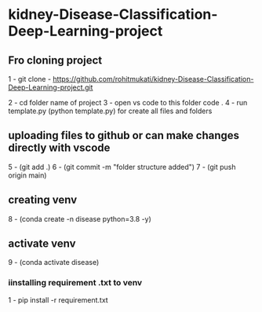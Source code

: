 # kidney-Disease-Classification-Deep-Learning-project

## Fro cloning project 
1 - git clone - https://github.com/rohitmukati/kidney-Disease-Classification-Deep-Learning-project.git

2 - cd folder name of project
3 - open vs code to this folder code .
4 - run template.py (python template.py) for create all files and folders

## uploading files to github or can make changes directly with vscode 
5 - (git add .)
6 - (git commit -m "folder structure added")
7 - (git push origin main)


## creating venv
8 - (conda create -n disease python=3.8 -y)
## activate venv 
9 - (conda activate disease)


### iinstalling requirement .txt to venv
1 - pip install -r requirement.txt
